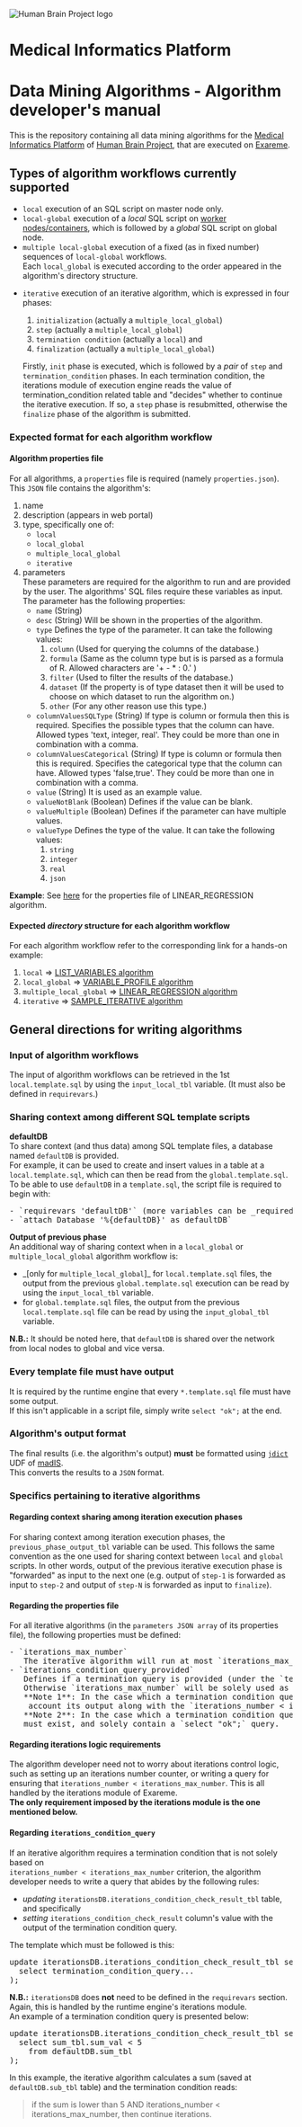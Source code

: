 <body class='markdown-preview' data-use-github-style><p><img src="https://www.humanbrainproject.eu/image/company_logo?img_id=10795&amp;t=1480587142258" alt="Human Brain Project logo"></p>
<h1 id="medical-informatics-platform">Medical Informatics Platform</h1>
<h1 id="data-mining-algorithms-algorithm-developer-s-manual">Data Mining Algorithms - Algorithm developer&#39;s manual</h1>
<p>This is the repository containing all data mining algorithms for the <a href="https://www.humanbrainproject.eu/mip">Medical Informatics Platform</a> 
of <a href="https://www.humanbrainproject.eu/">Human Brain Project</a>, that are executed on <a href="https://www.exareme.org">Exareme</a>.</p>
<h2 id="types-of-algorithm-workflows-currently-supported">Types of algorithm workflows currently supported</h2>
<ul>
<li><code>local</code> execution of an SQL script on master node only.</li>
<li><code>local-global</code> execution of a <em>local</em> SQL script on <a href="http://madgik.github.io/exareme/architecture.html">worker nodes/containers</a>, 
which is followed by a <em>global</em> SQL script on global node.  </li>
<li><code>multiple local-global</code> execution of a fixed (as in fixed number) sequences of <code>local-global</code> workflows.<br>Each <code>local_global</code> is executed according to the order appeared in the algorithm&#39;s directory structure.  </li>
<li><p><code>iterative</code> execution of an iterative algorithm, which is expressed in four phases:  </p>
<ol>
<li><code>initialization</code> (actually a <code>multiple_local_global</code>)</li>
<li><code>step</code> (actually a <code>multiple_local_global</code>)</li>
<li><code>termination condition</code> (actually a <code>local</code>) and</li>
<li><code>finalization</code> (actually a <code>multiple_local_global</code>)</li>
</ol>
<p>Firstly, <code>init</code> phase is executed, which is followed by a <em>pair</em> of <code>step</code> and <code>termination_condition</code> phases. 
In each termination condition, the iterations module of execution engine reads the value of termination_condition related table and &quot;decides&quot; 
whether to continue the iterative execution. If so, a <code>step</code> phase is resubmitted, otherwise the <code>finalize</code> phase of the algorithm is
submitted.</p>
</li>
</ul>
<h3 id="expected-format-for-each-algorithm-workflow">Expected format for each algorithm workflow</h3>
<h4 id="algorithm-properties-file">Algorithm properties file</h4>
<p> For all algorithms, a <code>properties</code> file is required (namely <code>properties.json</code>). This <code>JSON</code> file contains the algorithm&#39;s:</p>
<ol>
<li>name</li>
<li>description (appears in web portal) </li>
<li>type, specifically one of:  <ul>
<li><code>local</code></li>
<li><code>local_global</code></li>
<li><code>multiple_local_global</code></li>
<li><code>iterative</code></li></ul>
<li>parameters<br>These parameters are required for the algorithm to run and are provided by the user. The algorithms' SQL files require these variables as input. 
The parameter has the following properties:<ul>
<li><code>name</code> (String) </li>
<li><code>desc</code> (String) Will be shown in the properties of the algorithm. </li>
<li><code>type</code> Defines the type of the parameter. It can take the following values: 
<ol>
<li><code>column</code> (Used for querying the columns of the database.)</li>
<li><code>formula</code> (Same as the column type but is is parsed as a formula of R. Allowed characters are '+ - * : 0.' )</li>
<li><code>filter</code> (Used to filter the results of the database.)</li>
<li><code>dataset</code> (If the property is of type dataset then it will be used to choose on which dataset to run the algorithm on.)</li>
<li><code>other</code> (For any other reason use this type.)</li>
</ol>
</li>
<li><code>columnValuesSQLType</code> (String) If type is column or formula then this is required. Specifies the possible types that the column can have. Allowed types 'text, integer, real'. They could be more than one in combination with a comma. </li>
<li><code>columnValuesCategorical</code> (String) If type is column or formula then this is required. Specifies the categorical type that the column can have. Allowed types 'false,true'. They could be more than one in combination with a comma. </li>
<li><code>value</code> (String) It is used as an example value. </li>
<li><code>valueNotBlank</code> (Boolean) Defines if the value can be blank.</li>
<li><code>valueMultiple</code> (Boolean) Defines if the parameter can have multiple values. </li>
<li><code>valueType</code> Defines the type of the value. It can take the following values: 
<ol>
<li><code>string</code></li>
<li><code>integer</code></li>
<li><code>real</code></li>
<li><code>json</code></li>
</ol>
</li>
</ul>
</ol>
</li>
</ol>
<p><strong>Example</strong>: See <a href="LINEAR_REGRESSION/properties.json">here</a> for the properties file of LINEAR_REGRESSION algorithm.</p>
<h4 id="expected-_directory_-structure-for-each-algorithm-workflow">Expected <em>directory</em> structure for each algorithm workflow</h4>
<p>For each algorithm workflow refer to the corresponding link for a hands-on example:</p>
<ol>
<li><code>local</code> =&gt; <a href="LIST_VARIABLES">LIST_VARIABLES algorithm</a></li>
<li><code>local_global</code> =&gt; <a href="VARIABLE_PROFILE">VARIABLE_PROFILE algorithm</a>  </li>
<li><code>multiple_local_global</code> =&gt; <a href="LINEAR_REGRESSION">LINEAR_REGRESSION algorithm</a>  </li>
<li><code>iterative</code> =&gt; <a href="SAMPLE_ITERATIVE">SAMPLE_ITERATIVE algorithm</a>  </li>
</ol>
<h2 id="general-directions-for-writing-algorithms">General directions for writing algorithms</h2>
<h3 id="input-of-algorithm-workflows">Input of algorithm workflows</h3>
<p>The input of algorithm workflows can be retrieved in the 1st <code>local.template.sql</code> by using the <code>input_local_tbl</code>
variable. (It must also be defined in <code>requirevars</code>.)</p>
<h3 id="sharing-context-among-different-sql-template-scripts">Sharing context among different SQL template scripts</h3>
<p><strong>defaultDB</strong><br>To share context (and thus data) among SQL template files, a database named <code>defaultDB</code> is provided.<br>For example, it can be used to create and insert values in a table at a <code>local.template.sql</code>, which can then be read from the <code>global.template.sql</code>.<br>To be able to use <code>defaultDB</code> in a <code>template.sql</code>, the script file is required to begin with:  </p>
<pre class="editor-colors lang-text"><div class="line"><span class="syntax--text syntax--plain"><span class="syntax--meta syntax--paragraph syntax--text"><span>-&nbsp;`requirevars&nbsp;&#39;defaultDB&#39;`&nbsp;(more&nbsp;variables&nbsp;can&nbsp;be&nbsp;_required_&nbsp;using&nbsp;this&nbsp;command,&nbsp;see&nbsp;[here](WP_LINEAR_REGRESSION/1/global.template.sql))</span></span></span></div><div class="line"><span class="syntax--text syntax--plain"><span class="syntax--meta syntax--paragraph syntax--text"><span>-&nbsp;`attach&nbsp;Database&nbsp;&#39;%{defaultDB}&#39;&nbsp;as&nbsp;defaultDB`&nbsp;&nbsp;</span></span></span></div></pre><p><strong>Output of previous phase</strong><br>An additional way of sharing context when in a <code>local_global</code> or <code>multiple_local_global</code> algorithm workflow is:  </p>
<ul>
<li>_[only for <code>multiple_local_global</code>]_ for <code>local.template.sql</code> files, the output from the previous <code>global.template.sql</code> execution can be read
by using the <code>input_local_tbl</code> variable.</li>
<li>for <code>global.template.sql</code> files, the output from the previous <code>local.template.sql</code> file can be read by using the <code>input_global_tbl</code> variable.</li>
</ul>
<p><strong>N.B.:</strong> It should be noted here, that <code>defaultDB</code> is shared over the network from local nodes to global and vice versa.</p>
<h3 id="every-template-file-must-have-output">Every template file must have output</h3>
<p>It is required by the runtime engine that every <code>*.template.sql</code> file must have some output.<br>If this isn&#39;t applicable in a script file, simply write <code>select &quot;ok&quot;;</code> at the end.</p>
<h3 id="algorithm-s-output-format">Algorithm&#39;s output format</h3>
<p>The final results (i.e. the algorithm&#39;s output) <strong>must</strong> be formatted using 
<a href="http://madgik.github.io/madis/row.html?highlight=jdict#functions.row.jpacks.jdict"><code>jdict</code></a> UDF of <a href="http://madgik.github.io/madis/">madIS</a>.<br>  This converts the results to a <code>JSON</code> format.</p>
<h3 id="specifics-pertaining-to-iterative-algorithms">Specifics pertaining to iterative algorithms</h3>
<h4 id="regarding-context-sharing-among-iteration-execution-phases">Regarding context sharing among iteration execution phases</h4>
<p>For sharing context among iteration execution phases, the <code>previous_phase_output_tbl</code> variable can be used. This follows the same convention
as the one used for sharing context between <code>local</code> and <code>global</code> scripts. In other words, output of the previous iterative execution phase
is &quot;forwarded&quot; as input to the next one (e.g. output of <code>step-1</code> is forwarded as input to <code>step-2</code> and output of <code>step-N</code> is forwarded 
as input to <code>finalize</code>).  </p>
<h4 id="regarding-the-properties-file">Regarding the properties file</h4>
<p>For all iterative algorithms (in the <code>parameters JSON array</code> of its properties file), the following properties must be defined:  </p>
<pre class="editor-colors lang-text"><div class="line"><span class="syntax--text syntax--plain"><span class="syntax--meta syntax--paragraph syntax--text"><span>-&nbsp;`iterations_max_number`&nbsp;&nbsp;&nbsp;</span></span></span></div><div class="line"><span class="syntax--text syntax--plain"><span>&nbsp;&nbsp;&nbsp;</span><span class="syntax--meta syntax--paragraph syntax--text"><span>The&nbsp;iterative&nbsp;algorithm&nbsp;will&nbsp;run&nbsp;at&nbsp;most&nbsp;`iterations_max_number`&nbsp;times.&nbsp;&nbsp;</span></span></span></div><div class="line"><span class="syntax--text syntax--plain"><span class="syntax--meta syntax--paragraph syntax--text"><span>-&nbsp;`iterations_condition_query_provided`&nbsp;&nbsp;&nbsp;&nbsp;</span></span></span></div><div class="line"><span class="syntax--text syntax--plain"><span>&nbsp;&nbsp;&nbsp;</span><span class="syntax--meta syntax--paragraph syntax--text"><span>Defines&nbsp;if&nbsp;a&nbsp;termination&nbsp;query&nbsp;is&nbsp;provided&nbsp;(under&nbsp;the&nbsp;`termination_condition`&nbsp;directory,&nbsp;in&nbsp;the&nbsp;corresponding&nbsp;file).&nbsp;</span></span></span></div><div class="line"><span class="syntax--text syntax--plain"><span class="syntax--meta syntax--paragraph syntax--text"><span>&nbsp;&nbsp;&nbsp;Otherwise&nbsp;`iterations_max_number`&nbsp;will&nbsp;be&nbsp;solely&nbsp;used&nbsp;as&nbsp;a&nbsp;termination&nbsp;condition&nbsp;criterion.&nbsp;&nbsp;</span></span></span></div><div class="line"><span class="syntax--text syntax--plain"><span class="syntax--meta syntax--paragraph syntax--text"><span>&nbsp;&nbsp;&nbsp;**Note&nbsp;1**:&nbsp;In&nbsp;the&nbsp;case&nbsp;which&nbsp;a&nbsp;termination&nbsp;condition&nbsp;query&nbsp;has&nbsp;been&nbsp;provided,&nbsp;the&nbsp;iterations&nbsp;module&nbsp;in&nbsp;Exareme&nbsp;takes&nbsp;into</span></span></span></div><div class="line"><span class="syntax--text syntax--plain"><span>&nbsp;&nbsp;&nbsp;&nbsp;</span><span class="syntax--meta syntax--paragraph syntax--text"><span>account&nbsp;its&nbsp;output&nbsp;along&nbsp;with&nbsp;the&nbsp;`iterations_number&nbsp;&lt;&nbsp;iterations_max_number`&nbsp;condition.&nbsp;&nbsp;</span></span></span></div><div class="line"><span class="syntax--text syntax--plain"><span class="syntax--meta syntax--bullet-point syntax--star syntax--text"><span>&nbsp;&nbsp;&nbsp;</span><span class="syntax--punctuation syntax--definition syntax--item syntax--text"><span>*</span></span><span>*Note&nbsp;2**:&nbsp;In&nbsp;the&nbsp;case&nbsp;which&nbsp;a&nbsp;termination&nbsp;condition&nbsp;query&nbsp;has&nbsp;**not**&nbsp;been&nbsp;provided,&nbsp;the&nbsp;`termination_condition.template.sql`</span></span></span></div><div class="line"><span class="syntax--text syntax--plain"><span>&nbsp;&nbsp;&nbsp;</span><span class="syntax--meta syntax--paragraph syntax--text"><span>must&nbsp;exist,&nbsp;and&nbsp;solely&nbsp;contain&nbsp;a&nbsp;`select&nbsp;&quot;ok&quot;;`&nbsp;query.</span></span></span></div></pre><h4 id="regarding-iterations-logic-requirements">Regarding iterations logic requirements</h4>
<p>The algorithm developer need not to worry about iterations control logic, such as setting up an iterations number counter, 
or writing a query for ensuring that <code>iterations_number &lt; iterations_max_number</code>. This is all handled by the iterations module
of Exareme.<br><strong>The only requirement imposed by the iterations module is the one mentioned below.</strong></p>
<h4 id="regarding-iterations_condition_query-">Regarding <code>iterations_condition_query</code></h4>
<p>If an iterative algorithm requires a termination condition that is not solely based on<br><code>iterations_number &lt; iterations_max_number</code> criterion, 
the algorithm developer needs to write a query that abides by the following rules:  </p>
<ul>
<li><em>updating</em> <code>iterationsDB.iterations_condition_check_result_tbl</code> table, and specifically</li>
<li><em>setting</em> <code>iterations_condition_check_result</code> column&#39;s value with the output of the termination condition query.  </li>
</ul>
<p>The template which must be followed is this:  </p>
<pre class="editor-colors lang-text"><div class="line"><span class="syntax--text syntax--plain"><span class="syntax--meta syntax--paragraph syntax--text"><span>update&nbsp;iterationsDB.iterations_condition_check_result_tbl&nbsp;set&nbsp;iterations_condition_check_result&nbsp;=&nbsp;(</span></span></span></div><div class="line"><span class="syntax--text syntax--plain"><span>&nbsp;&nbsp;</span><span class="syntax--meta syntax--paragraph syntax--text"><span>select&nbsp;termination_condition_query...&nbsp;</span></span></span></div><div class="line"><span class="syntax--text syntax--plain"><span class="syntax--meta syntax--paragraph syntax--text"><span>);</span></span></span></div></pre><p><strong>N.B.:</strong> <code>iterationsDB</code> does <strong>not</strong> need to be defined in the <code>requirevars</code> section. Again, this is handled by the runtime engine&#39;s iterations module.<br>An example of a termination condition query is presented below:  </p>
<pre class="editor-colors lang-text"><div class="line"><span class="syntax--text syntax--plain"><span class="syntax--meta syntax--paragraph syntax--text"><span>update&nbsp;iterationsDB.iterations_condition_check_result_tbl&nbsp;set&nbsp;iterations_condition_check_result&nbsp;=&nbsp;(</span></span></span></div><div class="line"><span class="syntax--text syntax--plain"><span>&nbsp;&nbsp;</span><span class="syntax--meta syntax--paragraph syntax--text"><span>select&nbsp;sum_tbl.sum_val&nbsp;&lt;&nbsp;5</span></span></span></div><div class="line"><span class="syntax--text syntax--plain"><span>&nbsp;&nbsp;&nbsp;&nbsp;</span><span class="syntax--meta syntax--paragraph syntax--text"><span>from&nbsp;defaultDB.sum_tbl</span></span></span></div><div class="line"><span class="syntax--text syntax--plain"><span class="syntax--meta syntax--paragraph syntax--text"><span>);</span></span></span></div></pre><p>In this example, the iterative algorithm calculates a sum (saved at <code>defaultDB.sub_tbl</code> table) and the termination condition reads: </p>
<blockquote>
<p>if the sum is lower than 5 AND iterations_number &lt; iterations_max_number, then continue iterations.</p>
</blockquote>

